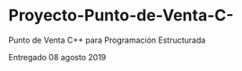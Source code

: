 # Proyecto-Punto-de-Venta-C-
Punto de Venta C++ para Programación Estructurada

Entregado 08 agosto 2019
